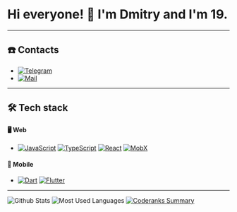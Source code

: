 # Hi everyone! 👋 I'm Dmitry and I'm 19.

---

## ☎️ Contacts

* [![Telegram](https://img.shields.io/badge/-Telegram-05122A?style=flat&logo=telegram)](https://t.me/ddmoody)
* [![Mail](https://img.shields.io/badge/-Email-05122A?style=flat&logo=gmail&logoColor=red)](mailto:dydynovdima6work@gmail.com)

---

## 🛠 Tech stack

#### 🖥 Web
* [![JavaScript](https://img.shields.io/badge/-JavaScript-05122A?style=flat&logo=javascript)](https://www.javascript.com/) [![TypeScript](https://img.shields.io/badge/-TypeScript-05122A?style=flat&logo=typescript)](https://www.typescriptlang.org/) [![React](https://img.shields.io/badge/-React-05122A?style=flat&logo=react&)](https://reactjs.org/) [![MobX](https://img.shields.io/badge/-Mobx-05122A?style=flat&logo=mobx)](https://mobx.js.org/README.html/)
#### 📱 Mobile
* [![Dart](https://img.shields.io/badge/-Dart-05122A?style=flat&logo=dart&logoColor=0175C2)](https://dart.dev/) [![Flutter](https://img.shields.io/badge/-Flutter-05122A?style=flat&logo=flutter&logoColor=lightblue)](http://flutter.dev/)

--- 
![Github Stats](https://github-readme-stats.vercel.app/api?username=neoz3p&count_private=true&theme=default&show_icons=true)
![Most Used Languages](https://github-readme-stats.anuraghazra1.vercel.app/api/top-langs/?username=neoz3p&layout=compact&theme=default)
[![Coderanks Summary](https://cr-ss-service.azurewebsites.net/api/ScreenShot?widget=summary&username=neoz3p&badges=3&branding=false&show-header=false)](https://profile.codersrank.io/user/neoz3p/)
